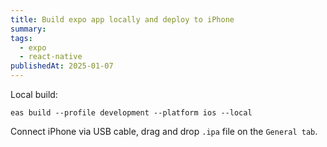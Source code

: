 ```yaml
---
title: Build expo app locally and deploy to iPhone
summary: 
tags:
  - expo
  - react-native
publishedAt: 2025-01-07
---
```

Local build:

```
eas build --profile development --platform ios --local
```

Connect iPhone via USB cable, drag and drop `.ipa` file on the `General tab`.